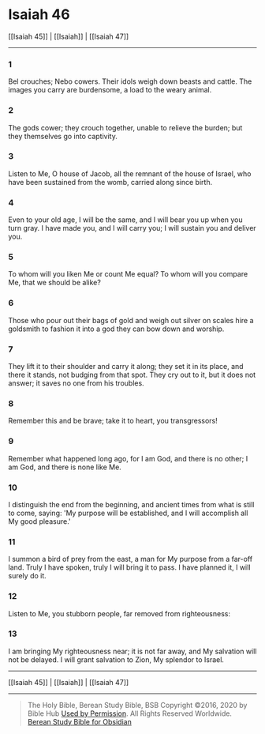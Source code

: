 # Isaiah 46

[[Isaiah 45]] | [[Isaiah]] | [[Isaiah 47]]

---

### 1
Bel crouches; Nebo cowers. Their idols weigh down beasts and cattle. The images you carry are burdensome, a load to the weary animal.

### 2
The gods cower; they crouch together, unable to relieve the burden; but they themselves go into captivity.

### 3
Listen to Me, O house of Jacob, all the remnant of the house of Israel, who have been sustained from the womb, carried along since birth.

### 4
Even to your old age, I will be the same, and I will bear you up when you turn gray. I have made you, and I will carry you; I will sustain you and deliver you.

### 5
To whom will you liken Me or count Me equal? To whom will you compare Me, that we should be alike?

### 6
Those who pour out their bags of gold and weigh out silver on scales hire a goldsmith to fashion it into a god they can bow down and worship.

### 7
They lift it to their shoulder and carry it along; they set it in its place, and there it stands, not budging from that spot. They cry out to it, but it does not answer; it saves no one from his troubles.

### 8
Remember this and be brave; take it to heart, you transgressors!

### 9
Remember what happened long ago, for I am God, and there is no other; I am God, and there is none like Me.

### 10
I distinguish the end from the beginning, and ancient times from what is still to come, saying: 'My purpose will be established, and I will accomplish all My good pleasure.'

### 11
I summon a bird of prey from the east, a man for My purpose from a far-off land. Truly I have spoken, truly I will bring it to pass. I have planned it, I will surely do it.

### 12
Listen to Me, you stubborn people, far removed from righteousness:

### 13
I am bringing My righteousness near; it is not far away, and My salvation will not be delayed. I will grant salvation to Zion, My splendor to Israel.

---

[[Isaiah 45]] | [[Isaiah]] | [[Isaiah 47]]

---

> The Holy Bible, Berean Study Bible, BSB
> Copyright &copy;2016, 2020 by Bible Hub
> [Used by Permission](https://berean.bible/terms.htm). All Rights Reserved Worldwide.
> [Berean Study Bible for Obsidian](https://github.com/gapmiss/berean-study-bible-for-obsidian)

